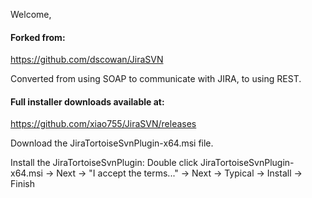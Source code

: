 Welcome,

#### Forked from:
https://github.com/dscowan/JiraSVN


Converted from using SOAP to communicate with JIRA, to using REST.



#### Full installer downloads available at:

https://github.com/xiao755/JiraSVN/releases

Download the JiraTortoiseSvnPlugin-x64.msi file.

Install the JiraTortoiseSvnPlugin:
 Double click JiraTortoiseSvnPlugin-x64.msi -> Next -> "I accept the terms..." -> Next -> Typical -> Install -> Finish

